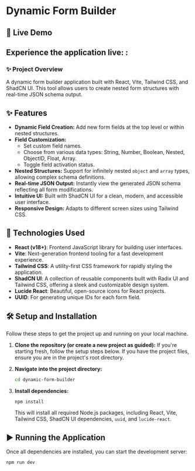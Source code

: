 # Dynamic Form Builder

## 🚀 Live Demo

**Experience the application live:** : 
---

### ✨ Project Overview

A dynamic form builder application built with React, Vite, Tailwind CSS, and ShadCN UI. This tool allows users to create nested form structures with real-time JSON schema output.

## ✨ Features

* **Dynamic Field Creation:** Add new form fields at the top level or within nested structures.
* **Field Customization:**
    * Set custom field names.
    * Choose from various data types: String, Number, Boolean, Nested, ObjectID, Float, Array.
    * Toggle field activation status.
* **Nested Structures:** Support for infinitely nested `object` and `array` types, allowing complex schema definitions.
* **Real-time JSON Output:** Instantly view the generated JSON schema reflecting all form modifications.
* **Intuitive UI:** Built with ShadCN UI for a clean, modern, and accessible user interface.
* **Responsive Design:** Adapts to different screen sizes using Tailwind CSS.

## 🚀 Technologies Used

* **React (v18+)**: Frontend JavaScript library for building user interfaces.
* **Vite**: Next-generation frontend tooling for a fast development experience.
* **Tailwind CSS**: A utility-first CSS framework for rapidly styling the application.
* **ShadCN UI**: A collection of reusable components built with Radix UI and Tailwind CSS, offering a sleek and customizable design system.
* **Lucide React**: Beautiful, open-source icons for React projects.
* **UUID**: For generating unique IDs for each form field.


## 🛠️ Setup and Installation

Follow these steps to get the project up and running on your local machine.

1.  **Clone the repository (or create a new project as guided):**
    If you're starting fresh, follow the setup steps below. If you have the project files, ensure you are in the project's root directory.

2.  **Navigate into the project directory:**
    ```bash
    cd dynamic-form-builder
    ```

3.  **Install dependencies:**
    ```bash
    npm install
    ```
    This will install all required Node.js packages, including React, Vite, Tailwind CSS, ShadCN UI dependencies, `uuid`, and `lucide-react`.

## ▶️ Running the Application

Once all dependencies are installed, you can start the development server:

```bash
npm run dev
